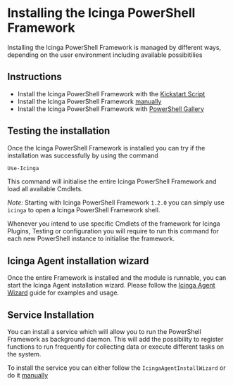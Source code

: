 Installing the Icinga PowerShell Framework
===

Installing the Icinga PowerShell Framework is managed by different ways, depending on the user environment including available possibitilies

Instructions
---

* Install the Icinga PowerShell Framework with the [Kickstart Script](installation/01-Kickstart-Script.md)
* Install the Icinga PowerShell Framework [manually](installation/02-Manual-Installation.md)
* Install the Icinga PowerShell Framework with [PowerShell Gallery](installation/03-PowerShell-Gallery-Installation.md)

Testing the installation
---

Once the Icinga PowerShell Framework is installed you can try if the installation was successfully by using the command

```powershell
Use-Icinga
```

This command will initialise the entire Icinga PowerShell Framework and load all available Cmdlets.

*Note:* Starting with Icinga PowerShell Framework `1.2.0` you can simply use `icinga` to open a Icinga PowerShell Framework shell.

Whenever you intend to use specific Cmdlets of the framework for Icinga Plugins, Testing or configuration you will require to run this command for each new PowerShell instance to initialise the framework.

Icinga Agent installation wizard
---

Once the entire Framework is installed and the module is runnable, you can start the Icinga Agent installation wizard. Please follow the [Icinga Agent Wizard](04-Icinga-Agent-Wizard.md) guide for examples and usage.

Service Installation
---

You can install a service which will allow you to run the PowerShell Framework as background daemon. This will add the possibility to register functions to run frequently for collecting data or execute different tasks on the system.

To install the service you can either follow the `IcingaAgentInstallWizard` or do it [manually](service/01-Install-Service.md)
